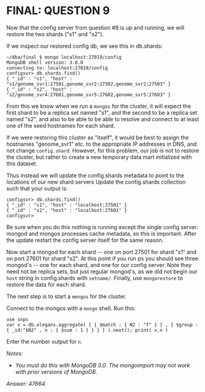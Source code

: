 # FINAL: QUESTION 9
Now that the config server from question \#8 is up and running, we will restore the two shards ("s1" and "s2").

If we inspect our restored config db, we see this in db.shards:
```
~/dba/final $ mongo localhost:27019/config
MongoDB shell version: 3.0.0
connecting to: localhost:27019/config
configsvr> db.shards.find()
{ "_id" : "s1", "host" : "s1/genome_svr1:27501,genome_svr2:27502,genome_svr2:27503" }
{ "_id" : "s2", "host" : "s2/genome_svr4:27601,genome_svr5:27602,genome_svr5:27603" }
```

From this we know when we run a `mongos` for the cluster, it will expect the first shard to be a replica set named "s1", and the second to be a replica set named "s2", and also to be able to be able to resolve and connect to at least one of the seed hostnames for each shard.

If we were restoring this cluster as "itself", it would be best to assign the hostnames "genome_svr1" etc. to the appropriate IP addresses in DNS, and not change `config.shard`.
However, for this problem, our job is not to restore the cluster, but rather to create a new temporary data mart initialized with this dataset.

Thus instead we will update the config.shards metadata to point to the locations of our new shard servers
Update the config.shards collection such that your output is:
```
configsvr> db.shards.find()
{ "_id" : "s1", "host" : "localhost:27501" }
{ "_id" : "s2", "host" : "localhost:27601" }
configsvr>
```

Be sure when you do this nothing is running except the single config server.
mongod and mongos processes cache metadata, so this is important.
After the update restart the config server itself for the same reason.

Now start a mongod for each shard -- one on port 27501 for shard "s1" and on port 27601 for shard "s2".
At this point if you run ps you should see three mongod's -- one for each shard, and one for our config server.
Note they need not be replica sets, but just regular mongod's, as we did not begin our `host` string in config.shards with `setname/`.
Finally, use `mongorestore` to restore the data for each shard.

The next step is to start a `mongos` for the cluster.

Connect to the mongos with a `mongo` shell. Run this:
```
use snps
var x = db.elegans.aggregate( [ { $match : { N2 : "T" } } , { $group : { _id:"$N2" , n : { $sum : 1 } } } ] ).next(); print( x.n )
```

Enter the number output for `n`.

*Notes:*

- *You must do this with MongoDB 3.0. The mongoimport may not work with prior versions of MongoDB.*

*Answer: 47664*
